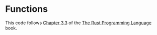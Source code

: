 # Functions

This code follows [Chapter 3.3](https://doc.rust-lang.org/nightly/book/ch03-03-how-functions-work.html) of the [The Rust Programming Language](https://doc.rust-lang.org/nightly/book) book.

